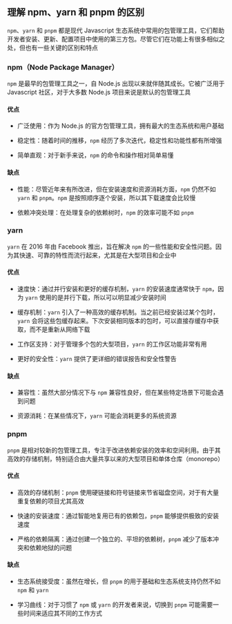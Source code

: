 ## 理解 npm、yarn 和 pnpm 的区别

`npm`、`yarn` 和 `pnpm` 都是现代 Javascript 生态系统中常用的包管理工具，它们帮助开发者安装、更新、配置项目中使用的第三方包。尽管它们在功能上有很多相似之处，但也有一些关键的区别和特点

### npm（Node Package Manager）

`npm` 是最早的包管理工具之一，自 Node.js 出现以来就伴随其成长。它被广泛用于 Javascript 社区，对于大多数 Node.js 项目来说是默认的包管理工具

#### 优点

- 广泛使用：作为 Node.js 的官方包管理工具，拥有最大的生态系统和用户基础

- 稳定性：随着时间的推移，`npm` 经历了多次迭代，稳定性和功能性都有所增强

- 简单直观：对于新手来说，`npm` 的命令和操作相对简单易懂

#### 缺点

- 性能：尽管近年来有所改进，但在安装速度和资源消耗方面，`npm` 仍然不如 `yarn` 和 `pnpm`。`npm` 是按照顺序逐个安装，所以其下载速度会比较慢

- 依赖冲突处理：在处理复杂的依赖树时，`npm` 的效率可能不如 `pnpm`

### yarn

`yarn` 在 2016 年由 Facebook 推出，旨在解决 `npm` 的一些性能和安全性问题。因为其快速、可靠的特性而流行起来，尤其是在大型项目和企业中

#### 优点

- 速度快：通过并行安装和更好的缓存机制，`yarn` 的安装速度通常快于 `npm`，因为 `yarn` 使用的是并行下载，所以可以明显减少安装时间

- 缓存机制：`yarn` 引入了一种高效的缓存机制。当之前已经安装过某个包时，`yarn` 会将这些包缓存起来。下次安装相同版本的包时，可以直接存缓存中获取，而不是重新从网络下载

- 工作区支持：对于管理多个包的大型项目，`yarn` 的工作区功能非常有用

- 更好的安全性：`yarn` 提供了更详细的错误报告和安全性警告

#### 缺点

- 兼容性：虽然大部分情况下与 `npm` 兼容性良好，但在某些特定场景下可能会遇到问题

- 资源消耗：在某些情况下，`yarn` 可能会消耗更多的系统资源

### pnpm

`pnpm` 是相对较新的包管理工具，专注于改进依赖安装的效率和空间利用。由于其高效的存储机制，特别适合由大量共享以来的大型项目和单体仓库（monorepo）

#### 优点

- 高效的存储机制：`pnpm` 使用硬链接和符号链接来节省磁盘空间，对于有大量重复依赖的项目尤其高效

- 快速的安装速度：通过智能地复用已有的依赖包，`pnpm` 能够提供极致的安装速度

- 严格的依赖隔离：通过创建一个独立的、平坦的依赖树，`pnpm` 减少了版本冲突和依赖地狱的问题

#### 缺点

- 生态系统接受度：虽然在增长，但 `pnpm` 的用于基础和生态系统支持仍然不如 `npm` 和 `yarn`

- 学习曲线：对于习惯了 `npm` 或 `yarn` 的开发者来说，切换到 `pnpm` 可能需要一些时间来适应其不同的工作方式
